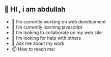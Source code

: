 ##  👋 HI , i am abdullah 



- 🔭 I’m currently working on  web development 
- 🌱 I’m currently learning javascript 
- 👯 I’m looking to collaborate on my web site 
- 🤔 I’m looking for help with  others
- 💬 Ask me about  my work 
- 📫 How to reach me: 
